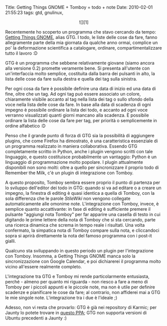 Title: Getting Things GNOME + Tomboy = todo + note
Date:  2010-02-01 21:55:23
tags: gtd, gnulinux,

<center>![][1]</center>


Recentemente ho scoperto un programma che stavo cercando da tempo: [Getting
Things GNOME][2], alias GTG. I todo, le liste delle cose da fare, fanno
allegramente parte della mia giornata da qualche anno ormai, complice un po' la
deformazione scientifica a catalogare, ordinare, compartimentalizzare tutto il
lavoro :D


GTG è un programma che sebbene relativamente giovane (siamo ancora alla
versione 0.2) promette veramente bene. Si presenta all'utente con
un'interfaccia molto semplice, costituita dalla barra dei pulsanti in alto, la
lista delle cose da fare sulla destra e quella dei tag sulla sinistra.


Per ogni cosa da fare è possibile definire una data di inizio ed una data di
fine, oltre che un tag. Ad ogni tag può essere associato un colore,
chiaramente visibile accanto al tag nella lista dei tag o sullo sfondo della
voce nella lista delle cose da fare. In base alla data di scadenza di ogni
impegno è possibile ordinare la lista dei todo, e accanto ad ogni voce
verranno visualizzati quanti giorni mancano alla scadenza. È possibile
ordinare la lista delle cose da fare per tag, per priorità o semplicemente in
ordine alfabetico :D


Penso che il grande punto di forza di GTG sia la possibilità di aggiungere
plugins, che come Firefox ha dimostrato, è una caratteristica essenziale di un
programma realizzato in maniera collaborativa. Essendo GTG completamente
scritto in Python, anche i plugin vengono scritti con tale linguaggio, e
questo costituisce probabilmente un vantaggio: Python è un linguaggio di
programmazione molto popolare. I plugin attualmente disponibili non sono
molti: oltre a quello per sincronizzare il proprio todo di Remember the Milk,
c'è un plugin di integrazione con Tomboy.


A questo proposito, Tomboy sembra essere proprio il punto di partenza per lo
sviluppo dell'editor dei todo in GTG: quando si va ad editare o a creare un
impegno, la finestra di editing è quasi identica a quella di Tomboy, con la
sola differenza che le parole _StileWiki_ non vengono collegate automaticamente
alle omonime note. L'integrazione con Tomboy, invece, è semplice quanto
accattivante: in fase di editing è sufficiente premere il pulsante "aggiungi
nota Tomboy" per far apparire una casella di testo in cui digitando le prime
lettere della nota di Tomboy che si sta cercando, parte una ricerca dinamica
che screma in tempo reale i risultati. Una volta confermato, la simpatica nota
di Tomboy compare sulla nota, e cliccandoci sopra si aprirà direttamente la
nota del famoso programma con i post-it gialli.


Qualcuno sta sviluppando in questo periodo un plugin per l'integrazione con
Tomboy. Insomma, a Getting Things GNOME manca solo la sincronizzazione con
Google Calendar, e poi dichiarerei il programma molto vicino all'essere
realmente completo.


L'integrazione tra GTG e Tomboy mi rende particolarmente entusiasta, perché -
almeno per quanto mi riguarda - non riesco a fare a meno di Tomboy per i
piccoli appunti e le piccole note, ma non è utile per definire scadenze e
pianificare le cose da fare; al contrario, non affiderei mai a GTG le mie
singole note. L'integrazione tra i due è l'ideale ;)


Adesso, non vi resta che provarlo: GTG è già nei repository di Karmic; per
Jaunty lo potete trovare in [questo PPA][3]; GTG non supporta versioni di
Ubuntu precedenti a Jaunty :)


   [1]: http://dl.dropbox.com/u/369614/blog/img_red/gtg-0.2-all-shad.png

   [2]: http://gtg.fritalk.com/

   [3]: https://edge.launchpad.net/%7Egtg/+archive/ppa
